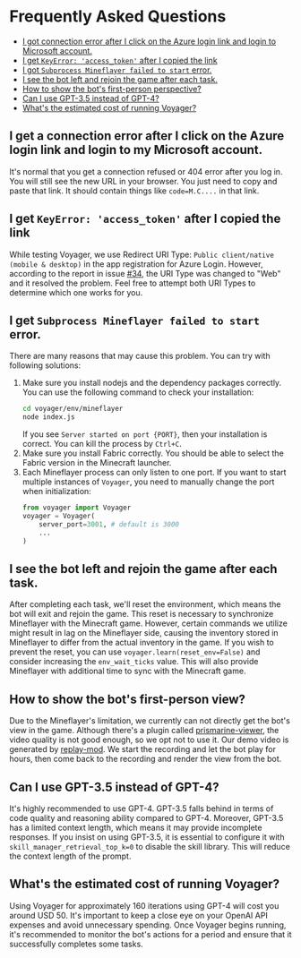 # Frequently Asked Questions
* [I got connection error after I click on the Azure login link and login to Microsoft account.](#i-get-a-connection-error-after-i-click-on-the-azure-login-link-and-login-to-my-microsoft-account)
* [I get `KeyError: 'access_token'` after I copied the link](#i-get-keyerror-accesstoken-after-i-copied-the-link)
* [I got `Subprocess Mineflayer failed to start` error.](#i-get-subprocess-mineflayer-failed-to-start-error)
* [I see the bot left and rejoin the game after each task.](#i-see-the-bot-left-and-rejoin-the-game-after-each-task)
* [How to show the bot's first-person perspective?](#how-to-show-the-bots-first-person-view)
* [Can I use GPT-3.5 instead of GPT-4?](#can-i-use-gpt-35-instead-of-gpt-4)
* [What's the estimated cost of running Voyager?](#whats-the-estimated-cost-of-running-voyager)

## I get a connection error after I click on the Azure login link and login to my Microsoft account.

It's normal that you get a connection refused or 404 error after you log in. You will still see the new URL in your browser. You just need to copy and paste that link. It should contain things like `code=M.C....` in that link.

## I get `KeyError: 'access_token'` after I copied the link

While testing Voyager, we use Redirect URI Type: `Public client/native (mobile & desktop)` in the app registration for Azure Login. However, according to the report in issue [#34](https://github.com/MineDojo/Voyager/issues/34#issuecomment-1567007133), the URI Type was changed to "Web" and it resolved the problem. Feel free to attempt both URI Types to determine which one works for you.

## I get `Subprocess Mineflayer failed to start` error.

There are many reasons that may cause this problem. You can try with following solutions:
1. Make sure you install nodejs and the dependency packages correctly. You can use the following command to check your installation:
    ```bash
    cd voyager/env/mineflayer
    node index.js
    ```
   If you see `Server started on port {PORT}`, then your installation is correct. You can kill the process by `Ctrl+C`.
2. Make sure you install Fabric correctly. You should be able to select the Fabric version in the Minecraft launcher. 
3. Each Mineflayer process can only listen to one port. If you want to start multiple instances of `Voyager`, you need to manually change the port when initialization:
    ```python
    from voyager import Voyager
    voyager = Voyager(
        server_port=3001, # default is 3000
        ...
    )
    ```
   
## I see the bot left and rejoin the game after each task.

After completing each task, we'll reset the environment, which means the bot will exit and rejoin the game. This reset is necessary to synchronize Mineflayer with the Minecraft game. However, certain commands we utilize might result in lag on the Mineflayer side, causing the inventory stored in Mineflayer to differ from the actual inventory in the game. If you wish to prevent the reset, you can use `voyager.learn(reset_env=False)` and consider increasing the `env_wait_ticks` value. This will also provide Mineflayer with additional time to sync with the Minecraft game.


## How to show the bot's first-person view?

Due to the Mineflayer's limitation, we currently can not directly get the bot's view in the game. Although there's a plugin called [prismarine-viewer](https://github.com/PrismarineJS/prismarine-viewer), the video quality is not good enough, so we opt not to use it. Our demo video is generated by [replay-mod](https://www.replaymod.com/). We start the recording and let the bot play for hours, then come back to the recording and render the view from the bot.


## Can I use GPT-3.5 instead of GPT-4?

It's highly recommended to use GPT-4. GPT-3.5 falls behind in terms of code quality and reasoning ability compared to GPT-4. Moreover, GPT-3.5 has a limited context length, which means it may provide incomplete responses. If you insist on using GPT-3.5, it is essential to configure it with `skill_manager_retrieval_top_k=0` to disable the skill library. This will reduce the context length of the prompt.

## What's the estimated cost of running Voyager?

Using Voyager for approximately 160 iterations using GPT-4 will cost you around USD 50. It's important to keep a close eye on your OpenAI API expenses and avoid unnecessary spending. Once Voyager begins running, it's recommended to monitor the bot's actions for a period and ensure that it successfully completes some tasks.